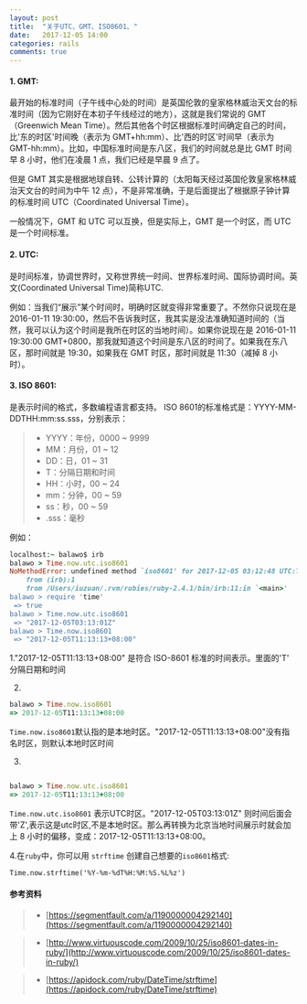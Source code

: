 ```yaml
---
layout: post
title:  "关于UTC、GMT、ISO8601、"
date:   2017-12-05 14:00
categories: rails
comments: true
---
```



#### 1. GMT:

最开始的标准时间（子午线中心处的时间）是英国伦敦的皇家格林威治天文台的标准时间（因为它刚好在本初子午线经过的地方），这就是我们常说的 GMT（Greenwich Mean Time）。然后其他各个时区根据标准时间确定自己的时间，比'东的时区'时间晚（表示为 GMT+hh:mm）、比'西的时区'时间早（表示为 GMT-hh:mm）。比如，中国标准时间是东八区，我们的时间就总是比 GMT 时间早 8 小时，他们在凌晨 1 点，我们已经是早晨 9 点了。

但是 GMT 其实是根据地球自转、公转计算的（太阳每天经过英国伦敦皇家格林威治天文台的时间为中午 12 点），不是非常准确，于是后面提出了根据原子钟计算的标准时间 UTC（Coordinated Universal Time）。

一般情况下，GMT 和 UTC 可以互换，但是实际上，GMT 是一个时区，而 UTC 是一个时间标准。

#### 2. UTC:

是时间标准，协调世界时，又称世界统一时间、世界标准时间、国际协调时间。英文(Coordinated Universal Time)简称UTC.


例如：当我们“展示”某个时间时，明确时区就变得非常重要了。不然你只说现在是 2016-01-11 19:30:00，然后不告诉我时区，我其实是没法准确知道时间的（当然，我可以认为这个时间是我所在时区的当地时间）。如果你说现在是 2016-01-11 19:30:00 GMT+0800，那我就知道这个时间是东八区的时间了。如果我在东八区，那时间就是 19:30，如果我在 GMT 时区，那时间就是 11:30（减掉 8 小时）。

#### 3. ISO 8601:

是表示时间的格式，多数编程语言都支持。
ISO 8601的标准格式是：YYYY-MM-DDTHH:mm:ss.sss，分别表示：
> * YYYY：年份，0000 ~ 9999
> * MM：月份，01 ~ 12
> * DD：日，01 ~ 31
> * T：分隔日期和时间
> * HH：小时，00 ~ 24
> * mm：分钟，00 ~ 59
> * ss：秒，00 ~ 59
> * .sss：毫秒

例如：

```ruby
localhost:~ balawo$ irb
balawo > Time.now.utc.iso8601
NoMethodError: undefined method `iso8601' for 2017-12-05 03:12:48 UTC:Time
	from (irb):1
	from /Users/iuzuan/.rvm/rubies/ruby-2.4.1/bin/irb:11:in `<main>'
balawo > require 'time'
 => true
balawo > Time.now.utc.iso8601
 => "2017-12-05T03:13:01Z"
balawo > Time.now.iso8601
 => "2017-12-05T11:13:13+08:00"

```

1."2017-12-05T11:13:13+08:00" 是符合 ISO-8601 标准的时间表示。里面的'T' 分隔日期和时间

2.
```ruby
balawo > Time.now.iso8601
=> 2017-12-05T11:13:13+08:00

```

``` Time.now.iso8601 ```默认指的是本地时区。"2017-12-05T11:13:13+08:00"没有指名时区，则默认本地时区时间

3.
```ruby

balawo > Time.now.utc.iso8601
=> 2017-12-05T11:13:13+08:00

```

``` Time.now.utc.iso8601 ``` 表示UTC时区。"2017-12-05T03:13:01Z" 则时间后面会带'Z',表示这是utc时区,不是本地时区。那么再转换为北京当地时间展示时就会加上 8 小时的偏移，变成：2017-12-05T11:13:13+08:00。

4.在``` ruby ```中，你可以用 ``` strftime ``` 创建自己想要的```iso8601```格式:

  ```Time.now.strftime('%Y-%m-%dT%H:%M:%S.%L%z') ```

#### 参考资料

> * [https://segmentfault.com/a/1190000004292140](https://segmentfault.com/a/1190000004292140)

> * [http://www.virtuouscode.com/2009/10/25/iso8601-dates-in-ruby/](http://www.virtuouscode.com/2009/10/25/iso8601-dates-in-ruby/)

> * [https://apidock.com/ruby/DateTime/strftime](https://apidock.com/ruby/DateTime/strftime)